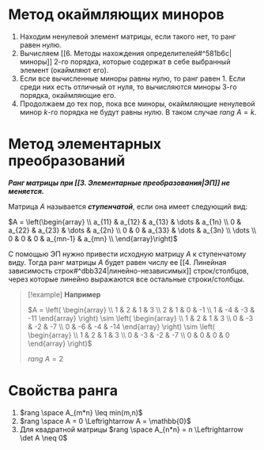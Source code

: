 # Метод окаймляющих миноров

1. Находим ненулевой элемент матрицы, если такого нет, то ранг равен нулю.
2. Вычисляем [[6. Методы нахождения определителей#^581b6c|миноры]] 2-го порядка, которые содержат в себе выбранный элемент (окаймляют его).
3. Если все вычисленные миноры равны нулю, то ранг равен 1. Если среди них есть отличный от нуля, то вычисляются миноры 3-го порядка, окаймляющие его.
4. Продолжаем до тех пор, пока все миноры, окаймляющие ненулевой минор $k$-го порядка не будут равны нулю. В таком случае $rang \ A = k$.
# Метод элементарных преобразований

***Ранг матрицы при [[3. Элементарные преобразования|ЭП]] не меняется.***

Матрица $A$ называется ***ступенчатой***, если она имеет следующий вид:

$A = \left(\begin{array} \\ a_{11} & a_{12} & a_{13} & \dots & a_{1n} \\ 0 & a_{22} & a_{23} & \dots & a_{2n} \\ 0 & 0 & a_{33} & \dots & a_{3n} \\ \dots \\ 0 & 0 & 0 & a_{mn-1} & a_{mn} \\ \end{array}\right)$

С помощью ЭП нужно привести исходную матрицу $A$ к ступенчатому виду. Тогда ранг матрицы $A$ будет равен числу ее [[4. Линейная зависимость строк#^dbb324|линейно-независимых]] строк/столбцов, через которые линейно выражаются все остальные строки/столбцы.

>[!example] **Например**
>
>$A = \left( \begin{array} \\ 1 & 2 & 1 & 3 \\ 2 & 1 & 0 & -1 \\ 1 & -4 & -3 & -11 \end{array} \right) \sim \left( \begin{array} \\ 1 & 2 & 1 & 3 \\ 0 & -3 & -2 & -7 \\ 0 & -6 & -4 & -14 \end{array} \right) \sim \left( \begin{array} \\ 1 & 2 & 1 & 3 \\ 0 & -3 & -2 & -7 \\ 0 & 0 & 0 & 0 \end{array} \right)$
>
>$rang \ A = 2$
# Свойства ранга

1. $rang \space A_{m*n} \leq min(m,n)$
2. $rang \space A = 0 \Leftrightarrow A = \mathbb{0}$
3. Для квадратной матрицы $rang \space A_{n*n} = n \Leftrightarrow \det A \neq 0$
